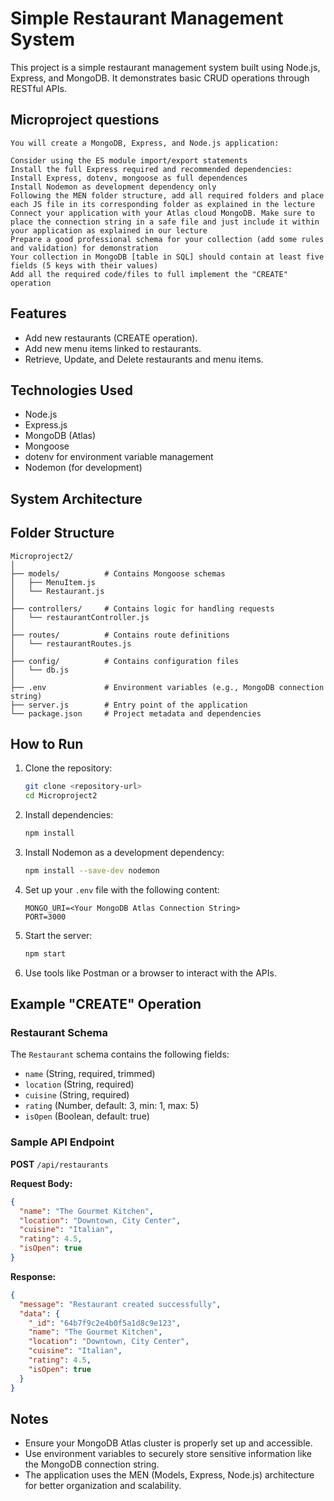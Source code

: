 # Simple Restaurant Management System

This project is a simple restaurant management system built using Node.js, Express, and MongoDB. It demonstrates basic CRUD operations through RESTful APIs.

## Microproject questions

```
You will create a MongoDB, Express, and Node.js application:

Consider using the ES module import/export statements
Install the full Express required and recommended dependencies:
Install Express, dotenv, mongoose as full dependences
Install Nodemon as development dependency only
Following the MEN folder structure, add all required folders and place each JS file in its corresponding folder as explained in the lecture
Connect your application with your Atlas cloud MongoDB. Make sure to place the connection string in a safe file and just include it within your application as explained in our lecture
Prepare a good professional schema for your collection (add some rules and validation) for demonstration
Your collection in MongoDB [table in SQL] should contain at least five fields (5 keys with their values)
Add all the required code/files to full implement the "CREATE" operation

```

## Features

- Add new restaurants (CREATE operation).
- Add new menu items linked to restaurants.
- Retrieve, Update, and Delete restaurants and menu items.

## Technologies Used

- Node.js
- Express.js
- MongoDB (Atlas)
- Mongoose
- dotenv for environment variable management
- Nodemon (for development)

## System Architecture


## Folder Structure

```
Microproject2/
│
├── models/          # Contains Mongoose schemas
│   ├── MenuItem.js
│   └── Restaurant.js
│
├── controllers/     # Contains logic for handling requests
│   └── restaurantController.js
│
├── routes/          # Contains route definitions
│   └── restaurantRoutes.js
│
├── config/          # Contains configuration files
│   └── db.js
│
├── .env             # Environment variables (e.g., MongoDB connection string)
├── server.js        # Entry point of the application
└── package.json     # Project metadata and dependencies
```

## How to Run

1. Clone the repository:

   ```bash
   git clone <repository-url>
   cd Microproject2
   ```

2. Install dependencies:

   ```bash
   npm install
   ```

3. Install Nodemon as a development dependency:

   ```bash
   npm install --save-dev nodemon
   ```

4. Set up your `.env` file with the following content:

   ```
   MONGO_URI=<Your MongoDB Atlas Connection String>
   PORT=3000
   ```

5. Start the server:

   ```bash
   npm start
   ```

6. Use tools like Postman or a browser to interact with the APIs.

## Example "CREATE" Operation

### Restaurant Schema

The `Restaurant` schema contains the following fields:

- `name` (String, required, trimmed)
- `location` (String, required)
- `cuisine` (String, required)
- `rating` (Number, default: 3, min: 1, max: 5)
- `isOpen` (Boolean, default: true)

### Sample API Endpoint

**POST** `/api/restaurants`

**Request Body:**

```json
{
  "name": "The Gourmet Kitchen",
  "location": "Downtown, City Center",
  "cuisine": "Italian",
  "rating": 4.5,
  "isOpen": true
}
```

**Response:**

```json
{
  "message": "Restaurant created successfully",
  "data": {
    "_id": "64b7f9c2e4b0f5a1d8c9e123",
    "name": "The Gourmet Kitchen",
    "location": "Downtown, City Center",
    "cuisine": "Italian",
    "rating": 4.5,
    "isOpen": true
  }
}
```

## Notes

- Ensure your MongoDB Atlas cluster is properly set up and accessible.
- Use environment variables to securely store sensitive information like the MongoDB connection string.
- The application uses the MEN (Models, Express, Node.js) architecture for better organization and scalability.
